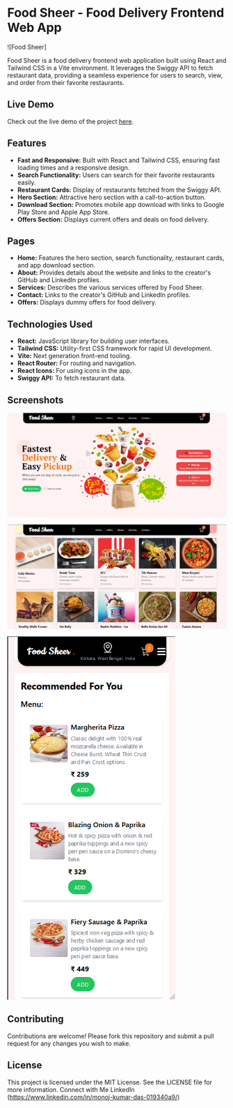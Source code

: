 # Food Sheer - Food Delivery Frontend Web App

![Food Sheer]

Food Sheer is a food delivery frontend web application built using React and Tailwind CSS in a Vite environment. It leverages the Swiggy API to fetch restaurant data, providing a seamless experience for users to search, view, and order from their favorite restaurants.

## Live Demo

Check out the live demo of the project [here](https://foodsheer.vercel.app/).

## Features

- **Fast and Responsive:** Built with React and Tailwind CSS, ensuring fast loading times and a responsive design.
- **Search Functionality:** Users can search for their favorite restaurants easily.
- **Restaurant Cards:** Display of restaurants fetched from the Swiggy API.
- **Hero Section:** Attractive hero section with a call-to-action button.
- **Download Section:** Promotes mobile app download with links to Google Play Store and Apple App Store.
- **Offers Section:** Displays current offers and deals on food delivery.

## Pages

- **Home:** Features the hero section, search functionality, restaurant cards, and app download section.
- **About:** Provides details about the website and links to the creator's GitHub and LinkedIn profiles.
- **Services:** Describes the various services offered by Food Sheer.
- **Contact:** Links to the creator's GitHub and LinkedIn profiles.
- **Offers:** Displays dummy offers for food delivery.

## Technologies Used

- **React:** JavaScript library for building user interfaces.
- **Tailwind CSS:** Utility-first CSS framework for rapid UI development.
- **Vite:** Next generation front-end tooling.
- **React Router:** For routing and navigation.
- **React Icons:** For using icons in the app.
- **Swiggy API:** To fetch restaurant data.

## Screenshots

![Home page](./screenshots/screenshot1.png)

![Restaurants](./screenshots/screenshot2.png)

![Restaurant Menu](./screenshots/screenshot3.png)

## Contributing

Contributions are welcome! Please fork this repository and submit a pull request for any changes you wish to make.

## License

This project is licensed under the MIT License. See the LICENSE file for more information.
Connect with Me
LinkedIn (https://www.linkedin.com/in/monoj-kumar-das-019340a9/)
